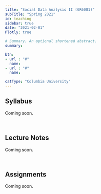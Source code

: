 ```yaml
---
title: "Social Data Analysis II (GR6001)"
subTitle: "Spring 2021"
id: teaching
sidebar: true
date: "2021-02-01"
Plotly: true

# Summary. An optional shortened abstract.
summary: 

btn:
- url : "#"
  name: 
- url : "#"
  name: 

catType: "Columbia University"
---
```


## Syllabus

Coming soon.


&nbsp;

## Lecture Notes

Coming soon. 


&nbsp;


## Assignments

Coming soon. 